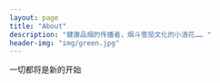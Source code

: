 ```yaml
---
layout: page
title: "About"
description: "健康品烟的传播者，烟斗雪茄文化的小浪花…… " 
header-img: "img/green.jpg"
---
```


一切都将是新的开始





